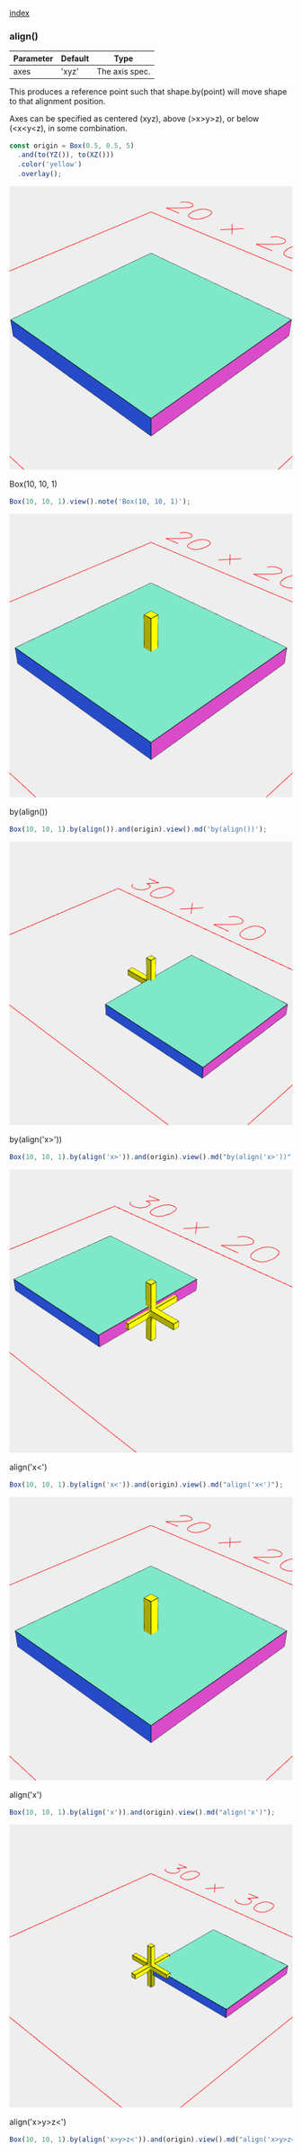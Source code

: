 [index](../../nb/api/index.md)
### align()
Parameter|Default|Type
---|---|---
axes|'xyz'|The axis spec.

This produces a reference point such that shape.by(point) will move shape to that alignment position.

Axes can be specified as centered (xyz), above (>x>y>z), or below (<x<y<z), in some combination.

```JavaScript
const origin = Box(0.5, 0.5, 5)
  .and(to(YZ()), to(XZ()))
  .color('yellow')
  .overlay();
```

![Image](align.md.$2.png)

Box(10, 10, 1)

```JavaScript
Box(10, 10, 1).view().note('Box(10, 10, 1)');
```

![Image](align.md.$3.png)

by(align())

```JavaScript
Box(10, 10, 1).by(align()).and(origin).view().md('by(align())');
```

![Image](align.md.$4.png)

by(align('x>'))

```JavaScript
Box(10, 10, 1).by(align('x>')).and(origin).view().md("by(align('x>'))");
```

![Image](align.md.$5.png)

align('x<')

```JavaScript
Box(10, 10, 1).by(align('x<')).and(origin).view().md("align('x<')");
```

![Image](align.md.$6.png)

align('x')

```JavaScript
Box(10, 10, 1).by(align('x')).and(origin).view().md("align('x')");
```

![Image](align.md.$7.png)

align('x>y>z<')

```JavaScript
Box(10, 10, 1).by(align('x>y>z<')).and(origin).view().md("align('x>y>z<')");
```
